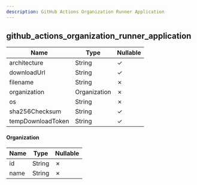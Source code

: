 ```yaml
---
description: GitHub Actions Organization Runner Application
---
```

github_actions_organization_runner_application
----------------------------------------------

| **Name**          | **Type**     | **Nullable** |
| ----------------- | ------------ | ------------ |
| architecture      | String       | &check;      |
| downloadUrl       | String       | &check;      |
| filename          | String       | &cross;      |
| organization      | Organization | &cross;      |
| os                | String       | &cross;      |
| sha256Checksum    | String       | &check;      |
| tempDownloadToken | String       | &check;      |

#### Organization
| **Name** | **Type** | **Nullable** |
| -------- | -------- | ------------ |
| id       | String   | &cross;      |
| name     | String   | &cross;      |
